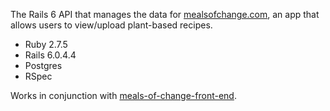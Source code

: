 The Rails 6 API that manages the data for [mealsofchange.com](https://mealsofchange.com/), an app that allows users to view/upload plant-based recipes.

- Ruby 2.7.5
- Rails 6.0.4.4
- Postgres
- RSpec

Works in conjunction with [meals-of-change-front-end](https://github.com/jro31/meals-of-change-front-end).
